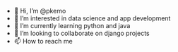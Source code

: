 - 👋 Hi, I’m @pkemo
- 👀 I’m interested in data science and app development
- 🌱 I’m currently learning python and java
- 💞️ I’m looking to collaborate on django projects
- 📫 How to reach me

<!---
pkemo/pkemo is a ✨ special ✨ repository because its `README.md` (this file) appears on your GitHub profile.
You can click the Preview link to take a look at your changes.
--->

